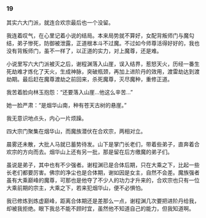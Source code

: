 ### 19

其实六大门派，就连合欢宗最后也一个没留。

我连着叹气，在心里记着小说的结局。本来局势就不算好，女配背叛师门与魔勾结，弟子惨死，防御被泄露，正道根本斗不过魔。不过如今师尊活得好好的，我也没有背叛师门，虽不一样了，以正道的实力，对上魔尊，还是难。

小说里写六大门派被灭之后，谢程渊落入山崖，误入结界，惹怒天火，历经一番生死劫难才炼化了天火，生成神脉，突破瓶颈，再加上进阶丹的效用，渡雷劫达到渡劫期。最后赶在魔尊渡劫之前回来，杀死魔尊，灭尽魔种，重修正道。

我苦着脸向林玉抱怨：“还要落入山崖...他这么辛苦...”

她一脸严肃：“是烟华山南，种有苍天古树的悬崖。”

我无意识地点头，内心一片烦躁。

四大宗门聚集在烟华山，而魔族潜伏在合欢宗，两相对立。

晨雾还未散，大批人马就已蓄势待发。山下是掌门长老们，带着些弟子，直奔着合欢宗的方向而去。烟华山上还有另一批，那是留在后方缴魔的弟子们。

虽说是弟子，其中也有不少强者。谢程渊已是合体后期，只在大乘之下，比起一些长老们都要厉害。佛宗的净尘也是合体期，谢如因是女主，自然不会差。魔族强者虽有大乘巅峰的魔尊，可那也是他夺了不少人的功力才升来的，合欢宗也只有一位大乘前期的宗主，大乘之下，若来犯烟华山，便不必惧怕。

我已修炼到炼虚巅峰，距离合体期还是差那么一点，谢程渊几次要把进阶丹给我，却被我拒绝。眼下我总不能不顾时宜，虽然他不知道自己的能力，但我知道啊。